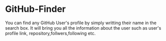 # GitHub-Finder
You can find any GitHub User's profile by simply writting their name in the search box. It will bring you all the information about the user such as user's profile link, repository,follwers,following etc.

